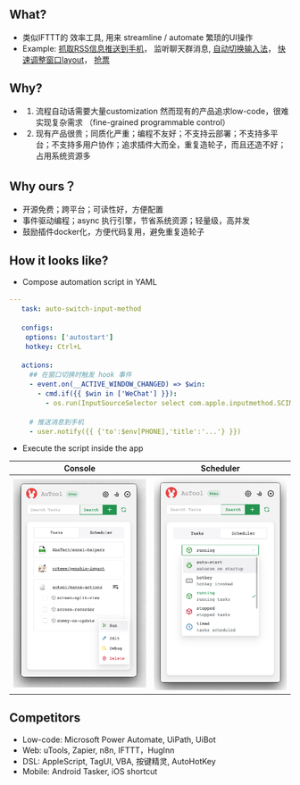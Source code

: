 ## What?
- 类似IFTTT的 效率工具, 用来 streamline / automate 繁琐的UI操作
- Example: [抓取RSS信息推送到手机](https://huginn.cn/blog/huginn/huginn-%e8%87%aa%e5%ae%9a%e4%b9%89%e6%8a%93%e5%8f%96%e6%8e%a8%e9%80%81smzdm%e5%92%8cv2ex%e7%9a%84%e4%bc%98%e6%83%a0%e4%bf%a1%e6%81%af)， 监听聊天群消息, [自动切换输入法](https://inputsource.pro/zh-CN)， [快速调整窗口layout](https://apps.apple.com/app/id441258766)， [抢票](https://whop.com/charts/top_rentals/)


## Why?
- 1. 流程自动话需要大量customization 然而现有的产品追求low-code，很难实现复杂需求 （fine-grained programmable control）

- 2. 现有产品很贵；同质化严重；编程不友好；不支持云部署；不支持多平台；不支持多用户协作；追求插件大而全，重复造轮子，而且还造不好；占用系统资源多

## Why ours？
- 开源免费；跨平台；可读性好，方便配置
- 事件驱动编程；async 执行引擎，节省系统资源；轻量级，高并发
- 鼓励插件docker化，方便代码复用，避免重复造轮子

## How it looks like?
- Compose automation script in YAML

```yaml
--- 
   task: auto-switch-input-method

   configs:
    options: ['autostart']
    hotkey: Ctrl+L

   actions:
     ## 在窗口切换时触发 hook 事件
     - event.on(__ACTIVE_WINDOW_CHANGED) => $win:
       - cmd.if({{ $win in ['WeChat'] }}):
         - os.run(InputSourceSelector select com.apple.inputmethod.SCIM.ITABC)

     # 推送消息到手机
     - user.notify({{ {'to':$env[PHONE],'title':'...'} }})

```

- Execute the script inside the app

| Console            |  Scheduler |
:-------------------------:|:-------------------------:
![](docs/images/mainApp.png)  |  ![](docs/images/mainSch.png)


## Competitors
- Low-code: Microsoft Power Automate, UiPath, UiBot
- Web: uTools, Zapier, n8n, IFTTT，HugInn
- DSL: AppleScript, TagUI, VBA, 按键精灵, AutoHotKey
- Mobile: Android Tasker, iOS shortcut
